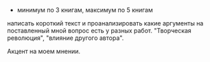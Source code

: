 - минимум по 3 книгам, максимум по 5 книгам

написать короткий текст и проанализировать какие аргументы на поставленный мной вопрос есть у разных работ. "Творческая революция", "влияние другого автора".

Акцент на моем мнении. 